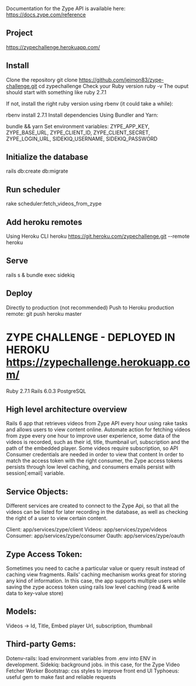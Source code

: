 Documentation for the Zype API is available here: ​ https://docs.zype.com/reference

Project
-
https://zypechallenge.herokuapp.com/

Install
-
Clone the repository
git clone https://github.com/jeimon83/zype-challenge.git
cd zypechallenge
Check your Ruby version
ruby -v
The ouput should start with something like ruby 2.7.1

If not, install the right ruby version using rbenv (it could take a while):

rbenv install 2.7.1
Install dependencies
Using Bundler and Yarn:

bundle && yarn
Set environment variables: ZYPE_APP_KEY, ZYPE_BASE_URL, ZYPE_CLIENT_ID, ZYPE_CLIENT_SECRET, ZYPE_LOGIN_URL, SIDEKIQ_USERNAME, SIDEKIQ_PASSWORD

Initialize the database
-
rails db:create db:migrate

Run scheduler
-
rake scheduler:fetch_videos_from_zype

Add heroku remotes
-
Using Heroku CLI
heroku https://git.heroku.com/zypechallenge.git --remote heroku

Serve
-
rails s & bundle exec sidekiq

Deploy
-
Directly to production (not recommended)
Push to Heroku production remote: git push heroku master

# ZYPE CHALLENGE - DEPLOYED IN HEROKU https://zypechallenge.herokuapp.com/

Ruby 2.7.1
Rails 6.0.3
PostgreSQL

High level architecture overview
-
Rails 6 app that retrieves videos from Zype API every hour using rake tasks and allows users to view content online.
Automate action for fetching videos from zype every one hour to improve user experience, some data of the videos is recorded, such as their id, title, thumbnail url, subscription and the path of the embedded player. Some videos require subscription, so API Consumer credentials are needed in order to view that content
In order to match the access token with the right consumer, the Zype access tokens persists through low level caching, and consumers emails persist with session[:email] variable.

Service Objects:
- 
Different services are created to connect to the Zype Api, so that all the videos can be listed for later recording in the database, as well as checking the right of a user to view certain content.

Client: app/services/zype/client
Videos: app/services/zype/videos
Consumer: app/services/zype/consumer
Oauth: app/services/zype/oauth

Zype Access Token:
-
Sometimes you need to cache a particular value or query result instead of caching view fragments. Rails' caching mechanism works great for storing any kind of information. In this case, the app supports multiple users while saving the zype access token using rails low level caching (read & write data to key-value store)

Models:
-
Videos -> Id, Title, Embed player Url, subscription, thumbnail

Third-party Gems:
-
Dotenv-rails: load environment variables from .env into ENV in development.
Sidekiq: background jobs. in this case, for the Zype Video Fetcher Worker
Bootstrap: css styles to improve front end UI
Typhoeus: useful gem to make fast and reliable requests
